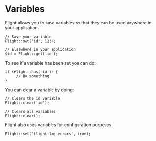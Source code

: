 # Variables

Flight allows you to save variables so that they can be used anywhere in your application.

``` php?start_inline=1
// Save your variable
Flight::set('id', 123);

// Elsewhere in your application
$id = Flight::get('id');
```
To see if a variable has been set you can do:

``` php?start_inline=1
if (Flight::has('id')) {
     // Do something
}
```

You can clear a variable by doing:

``` php?start_inline=1
// Clears the id variable
Flight::clear('id');

// Clears all variables
Flight::clear();
```

Flight also uses variables for configuration purposes.

``` php?start_inline=1
Flight::set('flight.log_errors', true);
```